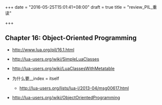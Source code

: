 +++
date = "2016-05-25T15:01:41+08:00"
draft = true
title = "review_PIL_重读<programming in lua>"

+++

Chapter 16: Object-Oriented Programming
-----------------------------------------

* http://www.lua.org/pil/16.1.html
* http://lua-users.org/wiki/SimpleLuaClasses
* http://lua-users.org/wiki/LuaClassesWithMetatable

* 为什么要__index = itself
	* http://lua-users.org/lists/lua-l/2013-04/msg00617.html

* http://lua-users.org/wiki/ObjectOrientedProgramming
